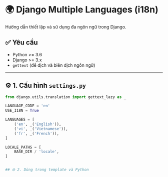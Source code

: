 # 🌍 Django Multiple Languages (i18n)

Hướng dẫn thiết lập và sử dụng đa ngôn ngữ trong Django.

## ✅ Yêu cầu

- Python >= 3.6  
- Django >= 3.x  
- `gettext` (để dịch và biên dịch ngôn ngữ)

---

## ⚙️ 1. Cấu hình `settings.py`

```python
from django.utils.translation import gettext_lazy as _

LANGUAGE_CODE = 'en'
USE_I18N = True

LANGUAGES = [
    ('en', _('English')),
    ('vi', _('Vietnamese')),
    ('fr', _('French')),
]

LOCALE_PATHS = [
    BASE_DIR / 'locale',
]


## 🌐 2. Dùng trong template và Python
